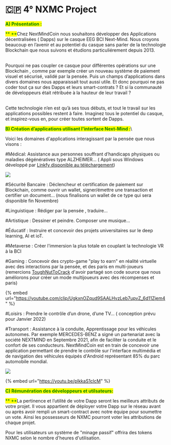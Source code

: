 # 🇨🇵 4° NXMC Project

<mark style="color:green;">**A) Présentation :**</mark>

<mark style="color:green;">**    **</mark>Chez NextMindCoin nous souhaitons développer des Applications décentralisées ( Dapps) sur le casque EEG BCI Next-Mind. Nous croyons beaucoup en l’avenir et au potentiel du casque sans parler de la technologie Blockchain que nous suivons et étudions particuliérement depuis 2013.

\
&#x20;   Pourquoi ne pas coupler ce casque pour différentes opérations sur une Blockchain , comme par exemple créer un nouveau système de paiement visuel et sécurisé, validé par la pensée. Puis un champs d’applications dans divers domaines nous apparaissait tout aussi utile. Et donc pourquoi ne pas coder tout ça sur des Dapps et leurs smart-contrats ? Et si la communauté de développeurs était rétribuée à la hauteur de leur travail ?&#x20;

\
&#x20;   Cette technologie n’en est qu’à ses tous débuts, et tout le travail sur les applications possibles restent à faire. Imaginez tous le potentiel du casque, et inspirez-vous en, pour créer toutes sortent de Dapps.



<mark style="color:green;">**B) Création d’applications utilisant l'interface Next-Mind :**</mark>\ <mark style="color:green;"></mark>

Voici les domaines d'applications interagissant par la pensée que nous visons :

\#Médical: Assistance aux personnes souffrant d’handicaps physiques ou maladies dégénératives type ALZHEIMER... ( Appli sous Windows développé par [Linkfy disponible au téléchargement](https://nextmindcoin.com/fr/BLOG/))

![](.gitbook/assets/TypeWithMind.gif)

\#Sécurité Bancaire : Déclencheur et certification de paiement sur Blockchain, comme ouvrir un wallet, signer/émettre une transaction et certifier un document... (nous finalisons un wallet de ce type qui sera disponible fin Novembre)

\#Linguistique : Rédiger par la pensée , traduire…

\#Artistique : Dessiner et peindre. Composer une musique...&#x20;

\#Éducatif : Instruire et concevoir des projets universitaires sur le deep learning, AI et ioT.

\#Metaverse : Créer l'immersion la plus totale en couplant la technologie VR à la BCI

\#Gaming : Concevoir des crypto-game "play to earn" en réalité virtuelle avec des interactions par la pensée, et des paris en multi-joueurs (remercions [ToughNutToCrack](https://www.youtube.com/redirect?event=video\_description\&redir\_token=QUFFLUhqbjdWRnF4bDFTN0lXS0NxNGI2b2dxWjBtWkRKUXxBQ3Jtc0tsTGRGRTNFZ1ZfaVIzRWc5T0lKRXhWUXNBbFh0TEFwOU5aMFFnVFkwUExpdGV6ZW1hVVprR0JVMFh5eWU5VzFZeTBlZHFHa2VleEpiMVktQ0NSWHYzMTNKME1tZkdtVTc1N0tIdmhkcFhtM0otYkJFSQ\&q=https%3A%2F%2Fgithub.com%2FToughNutToCrack) d'avoir partagé son code source que nous améliorons pour créer un mode multijoueurs avec des récompenses et paris)

{% embed url="https://youtube.com/clip/UgkxnOZqud9SAALHvzLeb7upvZ_6d11Zjem4" %}

\#Loisirs : Prendre le contrôle d’un drone, d’une TV... ( conception prévu pour Janvier 2022)

\#Transport : Assistance à la conduite, Apprentissage pour les véhicules autonomes. Par exemple MERCEDES-BENZ a signé un partenariat avec la société NEXTMIND en Septembre 2021, afin de faciliter la conduite et le confort de ses conducteurs. NextMindCoin est en train de concevoir une application permettant de prendre le contrôle sur l'interface multimédia et de navigation des véhicules équipés d'Android représentant 85% du parc automobile mondial.

![](.gitbook/assets/mercedes\_ICM\_\_w630.jpg)

{% embed url="https://youtu.be/plkkaS1clcM" %}

<mark style="color:green;">**C) Rémunération des développeurs et utilsateurs:**</mark>

<mark style="color:green;">**    **</mark>La pertinence et l’utilité de votre Dapp seront les meilleurs attributs de votre projet. Il vous appartient de déployer votre Dapp sur le réseau avant ou après avoir rempli un smart-contract avec notre équipe pour soumettre un vote. Ainsi les possesseurs de NXMC pourront voter les attributions de chaque projet.

Pour les utilisateurs un système de "minage passif" offrira des tokens NXMC selon le nombre d'heures d'utilisation.
